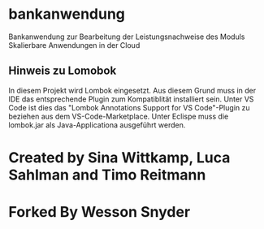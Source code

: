 # bankanwendung
Bankanwendung zur Bearbeitung der Leistungsnachweise des Moduls Skalierbare Anwendungen in der Cloud

## Hinweis zu Lomobok
In diesem Projekt wird Lombok eingesetzt. Aus diesem Grund muss in der IDE das entsprechende Plugin zum Kompatiblität installiert sein. Unter VS Code ist dies das "Lombok Annotations Support for VS Code"-Plugin zu beziehen aus dem VS-Code-Marketplace. Unter Eclispe muss die lombok.jar als Java-Applicationa ausgeführt werden. 

# Created by Sina Wittkamp, Luca Sahlman and Timo Reitmann
# Forked By Wesson Snyder
